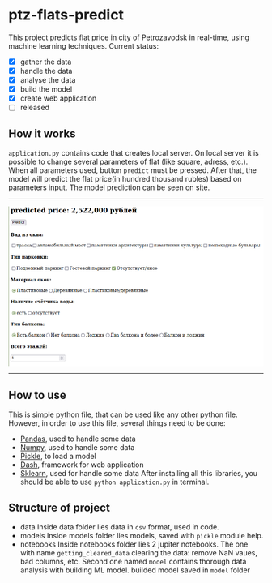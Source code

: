 # ptz-flats-predict
This project predicts flat price in city of Petrozavodsk in real-time, using machine learning techniques.
Current status:
* [x] gather the data
* [x] handle the data
* [x] analyse the data
* [x] build the model
* [x] create web application
* [ ] released
## How it works
`application.py` contains code that creates local server. On local server it is possible to change several parameters of flat (like square, adress, etc.). When all parameters used, button `predict` must be pressed. After that, the model will predict the flat price(in hundred thousand rubles) based on parameters input. The model prediction can be seen on site.
***
<img src="./images/example.png"  align="center">

***
## How to use
This is simple python file, that can be used like any other python file.
However, in order to use this file, several things need to be done:
* [Pandas](https://pandas.pydata.org), used to handle some data
* [Numpy](https://numpy.org), used to handle some data
* [Pickle](https://docs.python.org/3/library/pickle.html), to load a model
* [Dash](https://dash.plotly.com), framework for web application
* [Sklearn](https://scikit-learn.org/stable/), used for handle some data
After installing all this libraries, you should be able to use
    `python application.py` in terminal.
## Structure of project
* data
Inside data folder lies data in `csv` format, used in code.
* models
Inside models folder lies models, saved with `pickle` module help.
* notebooks
Inside notebooks folder lies 2 jupiter notebooks. The one with name `getting_cleared_data` clearing the data: remove NaN vaues, bad columns, etc.
Second one named `model` contains thorough data analysis with building ML model. builded model saved in `model` folder
